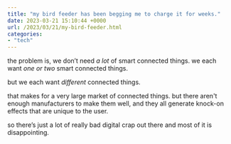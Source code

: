 ```yaml
---
title: "my bird feeder has been begging me to charge it for weeks."
date: 2023-03-21 15:10:44 +0000
url: /2023/03/21/my-bird-feeder.html
categories:
- "tech"
---
```

the problem is, we don’t need _a lot_ of smart connected things. we each want _one or two_ smart connected things. 

but we each want _different_ connected things. 

that makes for a very large market of connected things. but there aren't enough manufacturers to make them well, and they all generate knock-on effects that are unique to the user.

so there’s just a lot of really bad digital crap out there and most of it is disappointing. 
